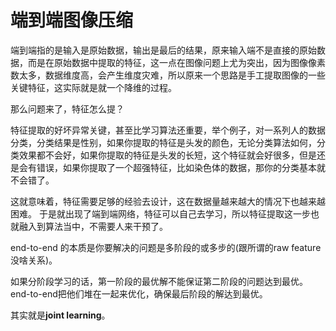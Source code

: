 # 端到端图像压缩
端到端指的是输入是原始数据，输出是最后的结果，原来输入端不是直接的原始数据，而是在原始数据中提取的特征，这一点在图像问题上尤为突出，因为图像像素数太多，数据维度高，会产生维度灾难，所以原来一个思路是手工提取图像的一些关键特征，这实际就是就一个降维的过程。

那么问题来了，特征怎么提？

特征提取的好坏异常关键，甚至比学习算法还重要，举个例子，对一系列人的数据分类，分类结果是性别，如果你提取的特征是头发的颜色，无论分类算法如何，分类效果都不会好，如果你提取的特征是头发的长短，这个特征就会好很多，但是还是会有错误，如果你提取了一个超强特征，比如染色体的数据，那你的分类基本就不会错了。

这就意味着，特征需要足够的经验去设计，这在数据量越来越大的情况下也越来越困难。 于是就出现了端到端网络，特征可以自己去学习，所以特征提取这一步也就融入到算法当中，不需要人来干预了。

end-to-end 的本质是你要解决的问题是多阶段的或多步的(跟所谓的raw feature没啥关系)。

如果分阶段学习的话，第一阶段的最优解不能保证第二阶段的问题达到最优。end-to-end把他们堆在一起来优化，确保最后阶段的解达到最优。

其实就是**joint learning**。